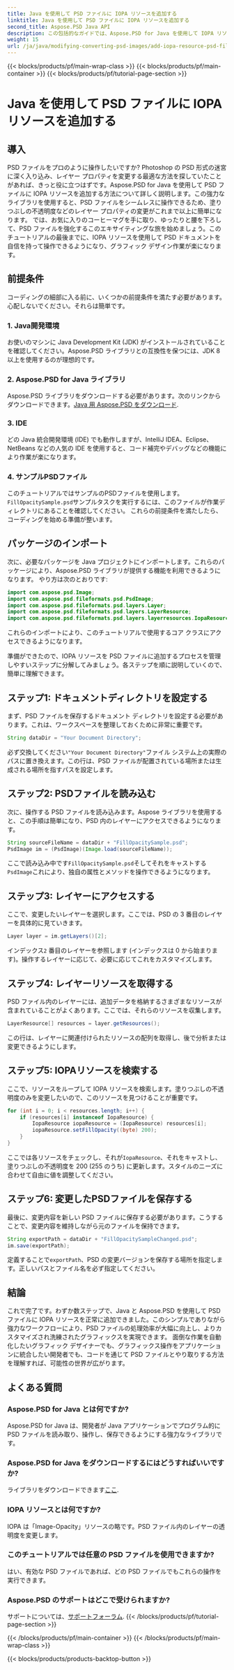 ```yaml
---
title: Java を使用して PSD ファイルに IOPA リソースを追加する
linktitle: Java を使用して PSD ファイルに IOPA リソースを追加する
second_title: Aspose.PSD Java API
description: この包括的なガイドでは、Aspose.PSD for Java を使用して IOPA リソースを PSD ファイルに追加する方法を説明します。効果的なグラフィック操作のための簡単な手順です。
weight: 15
url: /ja/java/modifying-converting-psd-images/add-iopa-resource-psd-files/
---
```


{{< blocks/products/pf/main-wrap-class >}}
{{< blocks/products/pf/main-container >}}
{{< blocks/products/pf/tutorial-page-section >}}

# Java を使用して PSD ファイルに IOPA リソースを追加する

## 導入
PSD ファイルをプロのように操作したいですか? Photoshop の PSD 形式の迷宮に深く入り込み、レイヤー プロパティを変更する最適な方法を探していたことがあれば、きっと役に立つはずです。Aspose.PSD for Java を使用して PSD ファイルに IOPA リソースを追加する方法について詳しく説明します。この強力なライブラリを使用すると、PSD ファイルをシームレスに操作できるため、塗りつぶしの不透明度などのレイヤー プロパティの変更がこれまで以上に簡単になります。
では、お気に入りのコーヒーマグを手に取り、ゆったりと腰を下ろして、PSD ファイルを強化するこのエキサイティングな旅を始めましょう。このチュートリアルの最後までに、IOPA リソースを使用して PSD ドキュメントを自信を持って操作できるようになり、グラフィック デザイン作業が楽になります。
## 前提条件
コーディングの細部に入る前に、いくつかの前提条件を満たす必要があります。心配しないでください。それらは簡単です。
### 1. Java開発環境
お使いのマシンに Java Development Kit (JDK) がインストールされていることを確認してください。Aspose.PSD ライブラリとの互換性を保つには、JDK 8 以上を使用するのが理想的です。 
### 2. Aspose.PSD for Java ライブラリ
 Aspose.PSD ライブラリをダウンロードする必要があります。次のリンクからダウンロードできます。[Java 用 Aspose.PSD をダウンロード](https://releases.aspose.com/psd/java/).
### 3. IDE
どの Java 統合開発環境 (IDE) でも動作しますが、IntelliJ IDEA、Eclipse、NetBeans などの人気の IDE を使用すると、コード補完やデバッグなどの機能により作業が楽になります。
### 4. サンプルPSDファイル
このチュートリアルではサンプルのPSDファイルを使用します。`FillOpacitySample.psd`サンプルタスクを実行するには、このファイルが作業ディレクトリにあることを確認してください。
これらの前提条件を満たしたら、コーディングを始める準備が整います。
## パッケージのインポート
次に、必要なパッケージを Java プロジェクトにインポートします。これらのパッケージにより、Aspose.PSD ライブラリが提供する機能を利用できるようになります。
やり方は次のとおりです:
```java
import com.aspose.psd.Image;
import com.aspose.psd.fileformats.psd.PsdImage;
import com.aspose.psd.fileformats.psd.layers.Layer;
import com.aspose.psd.fileformats.psd.layers.LayerResource;
import com.aspose.psd.fileformats.psd.layers.layerresources.IopaResource;
```
これらのインポートにより、このチュートリアルで使用するコア クラスにアクセスできるようになります。 

準備ができたので、IOPA リソースを PSD ファイルに追加するプロセスを管理しやすいステップに分解してみましょう。各ステップを順に説明していくので、簡単に理解できます。
## ステップ1: ドキュメントディレクトリを設定する
まず、PSD ファイルを保存するドキュメント ディレクトリを設定する必要があります。これは、ワークスペースを整理しておくために非常に重要です。
```java
String dataDir = "Your Document Directory";
```
必ず交換してください`"Your Document Directory"`ファイル システム上の実際のパスに置き換えます。この行は、PSD ファイルが配置されている場所または生成される場所を指すパスを設定します。
## ステップ2: PSDファイルを読み込む 
次に、操作する PSD ファイルを読み込みます。Aspose ライブラリを使用すると、この手順は簡単になり、PSD 内のレイヤーにアクセスできるようになります。
```java
String sourceFileName = dataDir + "FillOpacitySample.psd";
PsdImage im = (PsdImage)(Image.load(sourceFileName));
```
ここで読み込み中です`FillOpacitySample.psd`そしてそれをキャストする`PsdImage`これにより、独自の属性とメソッドを操作できるようになります。 
## ステップ3: レイヤーにアクセスする 
ここで、変更したいレイヤーを選択します。ここでは、PSD の 3 番目のレイヤーを具体的に見ていきます。
```java
Layer layer = im.getLayers()[2];
```
インデックス`2` 番目のレイヤーを参照します (インデックスは 0 から始まります)。操作するレイヤーに応じて、必要に応じてこれをカスタマイズします。
## ステップ4: レイヤーリソースを取得する 
PSD ファイル内のレイヤーには、追加データを格納するさまざまなリソースが含まれていることがよくあります。ここでは、それらのリソースを収集します。
```java
LayerResource[] resources = layer.getResources();
```
この行は、レイヤーに関連付けられたリソースの配列を取得し、後で分析または変更できるようにします。
## ステップ5: IOPAリソースを検索する 
ここで、リソースをループして IOPA リソースを検索します。塗りつぶしの不透明度のみを変更したいので、このリソースを見つけることが重要です。
```java
for (int i = 0; i < resources.length; i++) {
    if (resources[i] instanceof IopaResource) {
        IopaResource iopaResource = (IopaResource) resources[i];
        iopaResource.setFillOpacity((byte) 200);
    }
}
```
ここでは各リソースをチェックし、それが`IopaResource`、それをキャストし、塗りつぶしの不透明度を 200 (255 のうち) に更新します。スタイルのニーズに合わせて自由に値を調整してください。
## ステップ6: 変更したPSDファイルを保存する
最後に、変更内容を新しい PSD ファイルに保存する必要があります。こうすることで、変更内容を維持しながら元のファイルを保持できます。
```java
String exportPath = dataDir + "FillOpacitySampleChanged.psd";
im.save(exportPath);
```
定義することで`exportPath`、PSD の変更バージョンを保存する場所を指定します。正しいパスとファイル名を必ず指定してください。
## 結論
これで完了です。わずか数ステップで、Java と Aspose.PSD を使用して PSD ファイルに IOPA リソースを正常に追加できました。このシンプルでありながら強力なワークフローにより、PSD ファイルの処理効率が大幅に向上し、よりカスタマイズされ洗練されたグラフィックスを実現できます。
面倒な作業を自動化したいグラフィック デザイナーでも、グラフィックス操作をアプリケーションに統合したい開発者でも、コードを通じて PSD ファイルとやり取りする方法を理解すれば、可能性の世界が広がります。
## よくある質問
### Aspose.PSD for Java とは何ですか?  
Aspose.PSD for Java は、開発者が Java アプリケーションでプログラム的に PSD ファイルを読み取り、操作し、保存できるようにする強力なライブラリです。
### Aspose.PSD for Java をダウンロードするにはどうすればいいですか?  
ライブラリをダウンロードできます[ここ](https://releases.aspose.com/psd/java/).
### IOPA リソースとは何ですか?  
IOPA は「Image-Opacity」リソースの略です。PSD ファイル内のレイヤーの透明度を変更します。
### このチュートリアルでは任意の PSD ファイルを使用できますか?  
はい、有効な PSD ファイルであれば、どの PSD ファイルでもこれらの操作を実行できます。
### Aspose.PSD のサポートはどこで受けられますか?  
サポートについては、[サポートフォーラム](https://forum.aspose.com/c/psd/34).
{{< /blocks/products/pf/tutorial-page-section >}}

{{< /blocks/products/pf/main-container >}}
{{< /blocks/products/pf/main-wrap-class >}}

{{< blocks/products/products-backtop-button >}}

